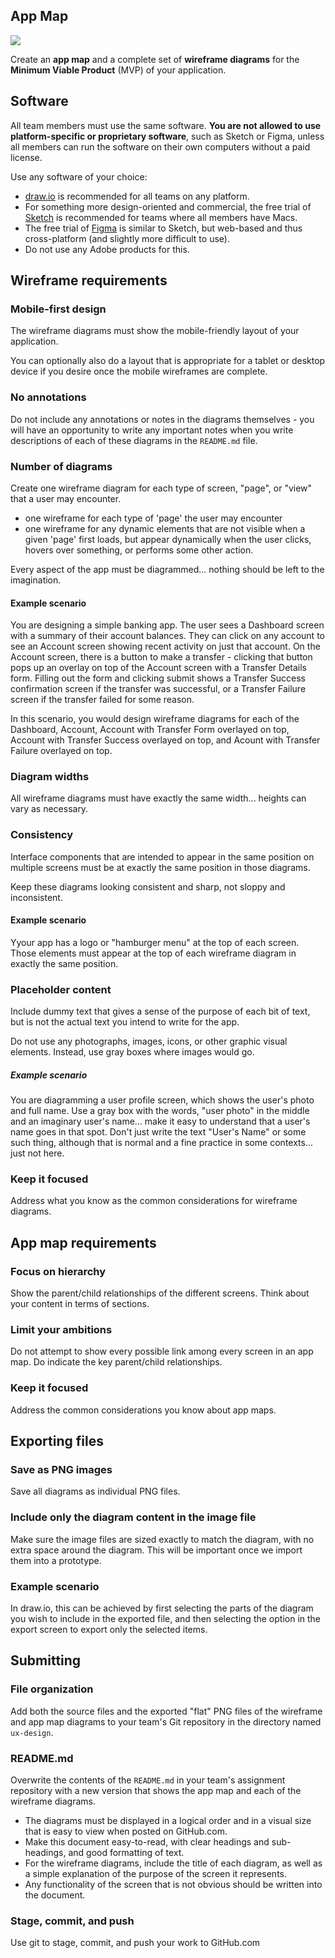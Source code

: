 ## App Map 
<img src="app map">

Create an **app map** and a complete set of **wireframe diagrams** for the **Minimum Viable Product** (MVP) of your application.

## Software

All team members must use the same software. **You are not allowed to use platform-specific or proprietary software**, such as Sketch or Figma, unless all members can run the software on their own computers without a paid license.

Use any software of your choice:

- [draw.io](https://draw.io) is recommended for all teams on any platform.
- For something more design-oriented and commercial, the free trial of [Sketch](https://sketch.com) is recommended for teams where all members have Macs.
- The free trial of [Figma](https://www.figma.com/) is similar to Sketch, but web-based and thus cross-platform (and slightly more difficult to use).
- Do not use any Adobe products for this.

## Wireframe requirements

### Mobile-first design

The wireframe diagrams must show the mobile-friendly layout of your application.

You can optionally also do a layout that is appropriate for a tablet or desktop device if you desire once the mobile wireframes are complete.

### No annotations

Do not include any annotations or notes in the diagrams themselves - you will have an opportunity to write any important notes when you write descriptions of each of these diagrams in the `README.md` file.

### Number of diagrams

Create one wireframe diagram for each type of screen, "page", or "view" that a user may encounter.

- one wireframe for each type of 'page' the user may encounter
- one wireframe for any dynamic elements that are not visible when a given 'page' first loads, but appear dynamically when the user clicks, hovers over something, or performs some other action.

Every aspect of the app must be diagrammed... nothing should be left to the imagination.

#### Example scenario

You are designing a simple banking app. The user sees a Dashboard screen with a summary of their account balances. They can click on any account to see an Account screen showing recent activity on just that account. On the Account screen, there is a button to make a transfer - clicking that button pops up an overlay on top of the Account screen with a Transfer Details form. Filling out the form and clicking submit shows a Transfer Success confirmation screen if the transfer was successful, or a Transfer Failure screen if the transfer failed for some reason.

In this scenario, you would design wireframe diagrams for each of the Dashboard, Account, Account with Transfer Form overlayed on top, Account with Transfer Success overlayed on top, and Acount with Transfer Failure overlayed on top.

### Diagram widths

All wireframe diagrams must have exactly the same width... heights can vary as necessary.

### Consistency

Interface components that are intended to appear in the same position on multiple screens must be at exactly the same position in those diagrams.

Keep these diagrams looking consistent and sharp, not sloppy and inconsistent.

#### Example scenario

Yyour app has a logo or "hamburger menu" at the top of each screen. Those elements must appear at the top of each wireframe diagram in exactly the same position.

### Placeholder content

Include dummy text that gives a sense of the purpose of each bit of text, but is not the actual text you intend to write for the app.

Do not use any photographs, images, icons, or other graphic visual elements. Instead, use gray boxes where images would go.

##### Example scenario

You are diagramming a user profile screen, which shows the user's photo and full name. Use a gray box with the words, "user photo" in the middle and an imaginary user's name... make it easy to understand that a user's name goes in that spot. Don't just write the text "User's Name" or some such thing, although that is normal and a fine practice in some contexts... just not here.

### Keep it focused

Address what you know as the common considerations for wireframe diagrams.

## App map requirements

### Focus on hierarchy

Show the parent/child relationships of the different screens. Think about your content in terms of sections.

### Limit your ambitions

Do not attempt to show every possible link among every screen in an app map. Do indicate the key parent/child relationships.

### Keep it focused

Address the common considerations you know about app maps.

## Exporting files

### Save as PNG images

Save all diagrams as individual PNG files.

### Include only the diagram content in the image file

Make sure the image files are sized exactly to match the diagram, with no extra space around the diagram. This will be important once we import them into a prototype.

### Example scenario

In draw.io, this can be achieved by first selecting the parts of the diagram you wish to include in the exported file, and then selecting the option in the export screen to export only the selected items.

## Submitting

### File organization

Add both the source files and the exported "flat" PNG files of the wireframe and app map diagrams to your team's Git repository in the directory named `ux-design`.

### README.md

Overwrite the contents of the `README.md` in your team's assignment repository with a new version that shows the app map and each of the wireframe diagrams.

- The diagrams must be displayed in a logical order and in a visual size that is easy to view when posted on GitHub.com.
- Make this document easy-to-read, with clear headings and sub-headings, and good formatting of text.
- For the wireframe diagrams, include the title of each diagram, as well as a simple explanation of the purpose of the screen it represents.
- Any functionality of the screen that is not obvious should be written into the document.

### Stage, commit, and push

Use git to stage, commit, and push your work to GitHub.com
